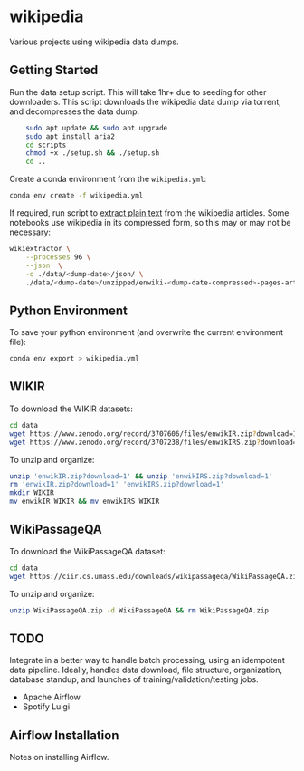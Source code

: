 # wikipedia

Various projects using wikipedia data dumps.

## Getting Started

Run the data setup script. This will take 1hr+ due to seeding for other downloaders. This
script downloads the wikipedia data dump via torrent, and decompresses the data dump.

```bash
    sudo apt update && sudo apt upgrade
    sudo apt install aria2
    cd scripts
    chmod +x ./setup.sh && ./setup.sh
    cd ..
```

Create a conda environment from the `wikipedia.yml`:

```bash
conda env create -f wikipedia.yml
```

If required, run script to [extract plain text](https://github.com/attardi/wikiextractor) from the wikipedia articles. 
Some notebooks use wikipedia in its compressed form, so this may or may not be necessary:

```bash
wikiextractor \
    --processes 96 \
    --json  \
    -o ./data/<dump-date>/json/ \
    ./data/<dump-date>/unzipped/enwiki-<dump-date-compressed>-pages-articles-multistream.xml 
```

## Python Environment

To save your python environment (and overwrite the current environment file):

```bash
conda env export > wikipedia.yml
```

## WIKIR

To download the WIKIR datasets:

```bash
cd data
wget https://www.zenodo.org/record/3707606/files/enwikIR.zip?download=1
wget https://www.zenodo.org/record/3707238/files/enwikIRS.zip?download=1
```

To unzip and organize:

```bash
unzip 'enwikIR.zip?download=1' && unzip 'enwikIRS.zip?download=1'
rm 'enwikIR.zip?download=1' 'enwikIRS.zip?download=1'
mkdir WIKIR
mv enwikIR WIKIR && mv enwikIRS WIKIR
```

## WikiPassageQA

To download the WikiPassageQA dataset:

```bash
cd data
wget https://ciir.cs.umass.edu/downloads/wikipassageqa/WikiPassageQA.zip
```

To unzip and organize:

```bash
unzip WikiPassageQA.zip -d WikiPassageQA && rm WikiPassageQA.zip 
```

## TODO
Integrate in a better way to handle batch processing, using an idempotent data pipeline. Ideally, handles data download, file structure,
organization, database standup, and launches of training/validation/testing jobs.
 - Apache Airflow
 - Spotify Luigi
 
## Airflow Installation

Notes on installing Airflow.


